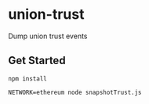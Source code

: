 # union-trust
Dump union trust events

## Get Started

```
npm install
```

```
NETWORK=ethereum node snapshotTrust.js
```
